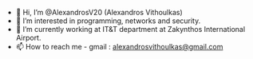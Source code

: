 - 👋 Hi, I’m @AlexandrosV20 (Alexandros Vithoulkas)
- 👀 I’m interested in programming, networks and security.
- 🌱 I’m currently working at IT&T department at Zakynthos International Airport.
- 📫 How to reach me - gmail : alexandrosvithoulkas@gmail.com 

<!---
AlexandrosV20/AlexandrosV20 is a ✨ special ✨ repository because its `README.md` (this file) appears on your GitHub profile.
You can click the Preview link to take a look at your changes.
--->
